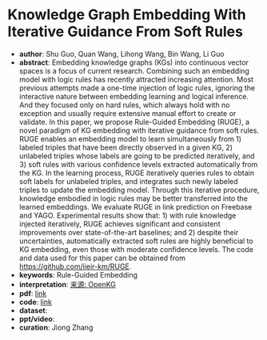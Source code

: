 # Knowledge Graph Embedding With Iterative Guidance From Soft Rules
* **author**: Shu Guo, Quan Wang, Lihong Wang, Bin Wang, Li Guo
* **abstract**: Embedding knowledge graphs (KGs) into continuous vector spaces is a focus of current research. Combining such an embedding model with logic rules has recently attracted increasing attention. Most previous attempts made a one-time injection of logic rules, ignoring the interactive nature between embedding learning and logical inference. And they focused only on hard rules, which always hold with no exception and usually require extensive manual effort to create or validate. In this paper, we propose Rule-Guided Embedding (RUGE), a novel paradigm of KG embedding with iterative guidance from soft rules. RUGE enables an embedding model to learn simultaneously from 1) labeled triples that have been directly observed in a given KG, 2) unlabeled triples whose labels are going to be predicted iteratively, and 3) soft rules with various confidence levels extracted automatically from the KG. In the learning process, RUGE iteratively queries rules to obtain soft labels for unlabeled triples, and integrates such newly labeled triples to update the embedding model. Through this iterative procedure, knowledge embodied in logic rules may be better transferred into the learned embeddings. We evaluate RUGE in link prediction on Freebase and YAGO. Experimental results show that: 1) with rule knowledge injected iteratively, RUGE achieves significant and consistent improvements over state-of-the-art baselines; and 2) despite their uncertainties, automatically extracted soft rules are highly beneficial to KG embedding, even those with moderate confidence levels. The code and data used for this paper can be obtained from https://github.com/iieir-km/RUGE.
* **keywords**: Rule-Guided Embedding
* **interpretation**: [来源: OpenKG](http://blog.openkg.cn/%e8%ae%ba%e6%96%87%e6%b5%85%e5%b0%9d-kg-embedding-with-iterative-guidance-from-soft-rules/)
* **pdf**: [link](https://www.aaai.org/ocs/index.php/AAAI/AAAI18/paper/view/16369/16011)
* **code**: [link](https://github.com/iieir-km/RUGE)
* **dataset**:
* **ppt/video**:
* **curation**: Jiong Zhang 
